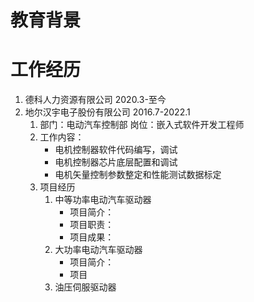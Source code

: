 # 教育背景
# 工作经历
1. 德科人力资源有限公司 2020.3-至今
2. 地尔汉宇电子股份有限公司 2016.7-2022.1
    1. 部门：电动汽车控制部  岗位：嵌入式软件开发工程师
    2. 工作内容：
        + 电机控制器软件代码编写，调试
        + 电机控制器芯片底层配置和调试
        + 电机矢量控制参数整定和性能测试数据标定
    3. 项目经历
        1. 中等功率电动汽车驱动器
            + 项目简介：
            + 项目职责：
            + 项目成果：
        2. 大功率电动汽车驱动器
            + 项目简介：
            + 项目
        3. 油压伺服驱动器
